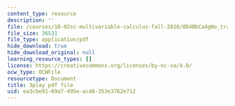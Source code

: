 ```yaml
---
content_type: resource
description: ''
file: /courses/18-02sc-multivariable-calculus-fall-2010/0D4BbCa4gHo_transcript.pdf
file_size: 36531
file_type: application/pdf
hide_download: true
hide_download_original: null
learning_resource_types: []
license: https://creativecommons.org/licenses/by-nc-sa/4.0/
ocw_type: OCWFile
resourcetype: Document
title: 3play pdf file
uid: ea3cbe91-69a7-495e-ac48-353e3762e712
---
```

